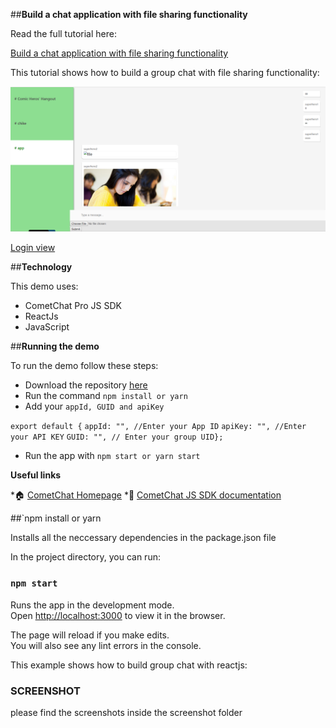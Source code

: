 ##**Build a chat application with file sharing functionality**

Read the full tutorial here:


[Build a chat application with file sharing functionality](LINK) 

This tutorial shows how to build a group chat with file sharing functionality:

![Complete view](src/screenshots/completePreview.png "complete app")

[Login view](src/screenshots/login.png "Login")

##**Technology**

This demo uses:

* CometChat Pro JS SDK
* ReactJs
* JavaScript


##**Running the demo**

To run the demo follow these steps:

* Download the repository [here](https://github.com/ugbechike/group-chat)
* Run the command ```npm install or yarn```
* Add your ```appId, GUID and apiKey```

```export default {```
  ```appId: "", //Enter your App ID```
 ```apiKey: "", //Enter your API KEY```
  ```GUID: "", // Enter your group UID};```

* Run the app with ```npm start or yarn start```

**Useful links**

*🏠 [CometChat Homepage](https://www.cometchat.com/)
*👾 [CometChat JS SDK documentation](https://prodocs.cometchat.com/docs/js-quick-start)


##`npm install or yarn

Installs all the neccessary dependencies in the package.json file

In the project directory, you can run:

### `npm start`

Runs the app in the development mode.<br>
Open [http://localhost:3000](http://localhost:3000) to view it in the browser.

The page will reload if you make edits.<br>
You will also see any lint errors in the console.



This example shows how to build  group chat with reactjs:

### SCREENSHOT 

please find the screenshots inside the screenshot folder

